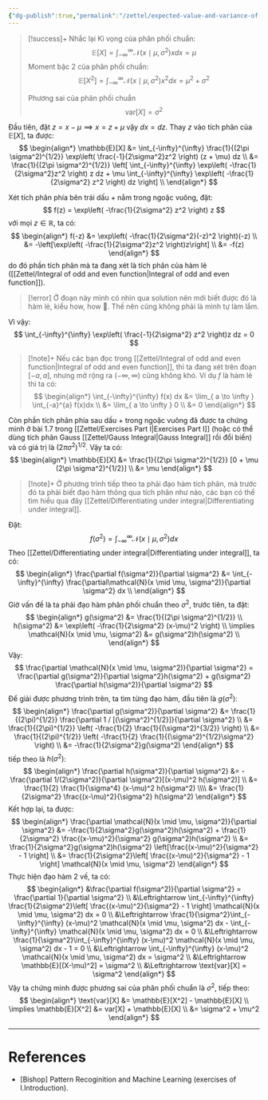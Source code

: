 ```yaml
---
{"dg-publish":true,"permalink":"/zettel/expected-value-and-variance-of-normal-distribution/","noteIcon":"📝","created":"2024-06-30T19:11:48.446+07:00","updated":"2024-07-12T08:42:19.463+07:00"}
---
```



>[!success]+ Nhắc lại
>Kì vọng của phân phối chuẩn:
>$$
\mathbb{E}[X] = \int_{-\infty}^{\infty} \mathcal{N}(x \mid \mu, \sigma^2) x dx = \mu
>$$
>Moment bậc 2 của phân phối chuẩn:
>$$
\mathbb{E}[X^2] = \int_{-\infty}^{\infty} \mathcal{N}(x \mid \mu, \sigma^2) x^2 dx = \mu^2 + \sigma^2
>$$
>
>Phương sai của phân phối chuẩn
>$$
\text{var}[X] = \sigma^2
>$$

Đầu tiên, đặt $z = x- \mu \implies x = z + \mu$ vậy $dx = dz$. Thay $z$ vào tích phân của $\mathbb{E}[X]$, ta được:
$$
\begin{align*}
\mathbb{E}[X] &= \int_{-\infty}^{\infty} \frac{1}{(2\pi \sigma^2)^{1/2}} \exp\left( \frac{-1}{2\sigma^2}z^2 \right) (z + \mu) dz \\
&= \frac{1}{(2\pi \sigma^2)^{1/2}} \left[ \int_{-\infty}^{\infty} \exp\left( -\frac{1}{2\sigma^2}z^2 \right) z dz + \mu \int_{-\infty}^{\infty} \exp\left( -\frac{1}{2\sigma^2} z^2 \right) dz \right] \\
\end{align*}
$$

Xét tích phân phía bên trái dấu $+$ nằm trong ngoặc vuông, đặt:
$$
f(z) = \exp\left( -\frac{1}{2\sigma^2} z^2 \right) z
$$
với mọi $z \in \mathbb{R}$, ta có:
$$
\begin{align*}
f(-z) &= \exp\left( -\frac{1}{2\sigma^2}(-z)^2 \right)(-z) \\
&= -\left[\exp\left( -\frac{1}{2\sigma^2}z^2 \right)z\right] \\
&= -f(z)
\end{align*}
$$
do đó phần tích phân mà ta đang xét là tích phân của hàm lẻ ([[Zettel/Integral of odd and even function\|Integral of odd and even function]]). 

>[!error]
>Ở đoạn này mình có nhìn qua solution nên mới biết được đó là hàm lẻ, kiểu how, how 🥲. Thế nên cũng không phải là mình tự làm lắm.

Vì vậy:
$$
\int_{-\infty}^{\infty} \exp\left( \frac{-1}{2\sigma^2} z^2 \right)z dz = 0
$$

>[!note]+
>Nếu các bạn đọc trong [[Zettel/Integral of odd and even function\|Integral of odd and even function]], thì ta đang xét trên đoạn $[-a, a]$, nhưng mở rộng ra $(-\infty, \infty)$ cũng không khó. Ví dụ $f$ là hàm lẻ thì ta có:
>$$
\begin{align*}
\int_{-\infty}^{\infty} f(x) dx &= \lim_{ a \to \infty } \int_{-a}^{a} f(x)dx \\
&= \lim_{ a \to \infty } 0 \\
&= 0
\end{align*}
>$$


Còn phần tích phân phía sau dấu $+$ trong ngoặc vuông đã được ta chứng minh ở bài 1.7 trong [[Zettel/Exercises Part I\|Exercises Part I]] (hoặc có thể dùng tích phân Gauss [[Zettel/Gauss Integral\|Gauss Integral]] rồi đổi biến) và có giá trị là $(2\pi \sigma^2)^{1/2}$. Vậy ta có:
$$
\begin{align*}
\mathbb{E}[X] &= \frac{1}{(2\pi \sigma^2)^{1/2}} [0 + \mu (2\pi \sigma^2)^{1/2}] \\
&= \mu
\end{align*}
$$
>[!note]+
>Ở phương trình tiếp theo ta phải đạo hàm tích phân, mà trước đó ta phải biết đạo hàm thông qua tích phân như nào, các bạn có thể tìm hiểu qua đây [[Zettel/Differentiating under integral\|Differentiating under integral]]. 

Đặt:
$$
f(\sigma^2) = \int_{-\infty}^{\infty} \mathcal{N}(x \mid \mu, \sigma^2) dx
$$
Theo [[Zettel/Differentiating under integral\|Differentiating under integral]], ta có:
$$
\begin{align*}
\frac{\partial f(\sigma^2)}{\partial \sigma^2} &= \int_{-\infty}^{\infty} \frac{\partial\mathcal{N}(x \mid \mu, \sigma^2)}{\partial \sigma^2} dx \\
\end{align*}
$$
Giờ vấn đề là ta phải đạo hàm phân phối chuẩn theo $\sigma^2$, trước tiên, ta đặt:
$$
\begin{align*}
g(\sigma^2) &= \frac{1}{(2\pi \sigma^2)^{1/2}} \\
h(\sigma^2) &= \exp\left( -\frac{1}{2\sigma^2} (x-\mu)^2 \right) \\
\implies \mathcal{N}(x \mid \mu, \sigma^2) &= g(\sigma^2)h(\sigma^2) \\
\end{align*}
$$
Vậy:
$$
\frac{\partial \mathcal{N}(x \mid \mu, \sigma^2)}{\partial \sigma^2} = \frac{\partial g(\sigma^2)}{\partial \sigma^2}h(\sigma^2) + g(\sigma^2) \frac{\partial h(\sigma^2)}{\partial \sigma^2}
$$
Để giải được phương trình trên, ta tìm từng đạo hàm, đầu tiên là $g(\sigma^2)$:
$$
\begin{align*}
\frac{\partial g(\sigma^2)}{\partial \sigma^2} &= \frac{1}{(2\pi)^{1/2}} \frac{\partial 1 / [(\sigma^2)^{1/2}]}{\partial \sigma^2} \\
&= \frac{1}{(2\pi)^{1/2}} \left( -\frac{1}{2} \frac{1}{(\sigma^2)^{3/2}} \right) \\
&= \frac{1}{(2\pi)^{1/2}} \left( -\frac{1}{2} \frac{1}{(\sigma^2)^{1/2}\sigma^2} \right) \\
&= -\frac{1}{2\sigma^2}g(\sigma^2)
\end{align*}
$$
tiếp theo là $h(\sigma^2)$:
$$
\begin{align*}
\frac{\partial h(\sigma^2)}{\partial \sigma^2} &= -\frac{\partial 1/(2\sigma^2)}{\partial \sigma^2}[(x-\mu)^2 h(\sigma^2)]  \\
&= \frac{1}{2} \frac{1}{\sigma^4} (x-\mu)^2 h(\sigma^2) \\\\
&= \frac{1}{2\sigma^2} \frac{(x-\mu)^2}{\sigma^2} h(\sigma^2)
\end{align*}
$$
Kết hợp lại, ta được:
$$
\begin{align*}
\frac{\partial \mathcal{N}(x \mid \mu, \sigma^2)}{\partial \sigma^2} &= -\frac{1}{2\sigma^2}g(\sigma^2)h(\sigma^2) + \frac{1}{2\sigma^2} \frac{(x-\mu)^2}{\sigma^2} g(\sigma^2)h(\sigma^2) \\
&= \frac{1}{2\sigma^2}g(\sigma^2)h(\sigma^2) \left[\frac{(x-\mu)^2}{\sigma^2} - 1 \right] \\
&= \frac{1}{2\sigma^2}\left[ \frac{(x-\mu)^2}{\sigma^2} - 1 \right] \mathcal{N}(x \mid \mu, \sigma^2)
\end{align*}
$$
Thực hiện đạo hàm 2 vế, ta có:
$$
\begin{align*}
&\frac{\partial f(\sigma^2)}{\partial \sigma^2} = \frac{\partial 1}{\partial \sigma^2} \\
&\Leftrightarrow \int_{-\infty}^{\infty} \frac{1}{2\sigma^2}\left[ \frac{(x-\mu)^2}{\sigma^2} - 1 \right] \mathcal{N}(x \mid \mu, \sigma^2) dx = 0 \\
&\Leftrightarrow \frac{1}{\sigma^2}\int_{-\infty}^{\infty} (x-\mu)^2 \mathcal{N}(x \mid \mu, \sigma^2) dx - \int_{-\infty}^{\infty} \mathcal{N}(x \mid \mu, \sigma^2) dx = 0 \\
&\Leftrightarrow \frac{1}{\sigma^2}\int_{-\infty}^{\infty} (x-\mu)^2 \mathcal{N}(x \mid \mu, \sigma^2) dx - 1 = 0 \\
&\Leftrightarrow \int_{-\infty}^{\infty} (x-\mu)^2 \mathcal{N}(x \mid \mu, \sigma^2) dx = \sigma^2 \\
&\Leftrightarrow \mathbb{E}[(X-\mu)^2] = \sigma^2 \\
&\Leftrightarrow \text{var}[X] = \sigma^2
\end{align*}
$$
Vậy ta chứng minh được phương sai của phân phối chuẩn là $\sigma^2$, tiếp theo:
$$
\begin{align*}
\text{var}[X] &= \mathbb{E}[X^2] - \mathbb{E}[X] \\
\implies \mathbb{E}[X^2] &= var[X] + \mathbb{E}[X] \\
&= \sigma^2 + \mu^2
\end{align*}
$$

---
# References

- [Bishop] Pattern Recoginition and Machine Learning (exercises of I.Introduction).